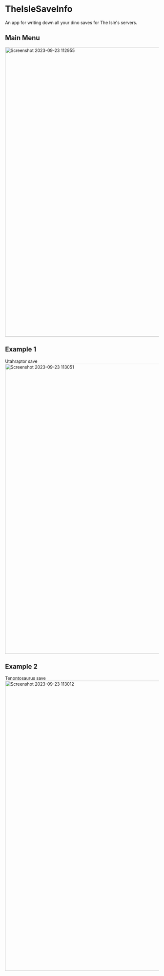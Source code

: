 # TheIsleSaveInfo
An app for writing down all your dino saves for The Isle's servers.
## Main Menu
<img width="946" alt="Screenshot 2023-09-23 112955" src="https://github.com/ShadowOri/TheIsleSaveInfo/assets/115419835/6b155692-2141-4736-8b85-38240cafd4aa">


## Example 1
Utahraptor save
<img width="948" alt="Screenshot 2023-09-23 113051" src="https://github.com/ShadowOri/TheIsleSaveInfo/assets/115419835/cc7e0b21-58f5-49a8-9548-1cff3c07e736">

## Example 2
Tenontosaurus save
<img width="948" alt="Screenshot 2023-09-23 113012" src="https://github.com/ShadowOri/TheIsleSaveInfo/assets/115419835/72147ef1-9892-412f-8587-b9d8aa2edf43">
